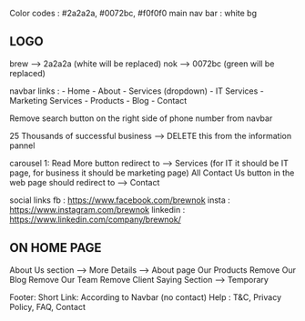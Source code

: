 Color codes : #2a2a2a, #0072bc, #f0f0f0
main nav bar : white bg

LOGO
-------
brew --> 2a2a2a (white will be replaced)
nok --> 0072bc (green will be replaced)

navbar links : 
      - Home
      - About
      - Services (dropdown)
            - IT Services
            - Marketing Services
      - Products
      - Blog
      - Contact

Remove search button on the right side of phone number from navbar

25 Thousands of successful business --> DELETE this from the information pannel

carousel 1:
Read More button redirect to --> Services (for IT it should be IT page, for business it should be marketing page)
All Contact Us button in the web page should redirect to --> Contact

social links
fb : https://www.facebook.com/brewnok
insta : https://www.instagram.com/brewnok
linkedin : https://www.linkedin.com/company/brewnok/


ON HOME PAGE
--------------

About Us section --> More Details --> About page
Our Products
Remove Our Blog
Remove Our Team
Remove Client Saying Section --> Temporary


Footer:
Short Link: According to Navbar (no contact)
Help : T&C, Privacy Policy, FAQ, Contact